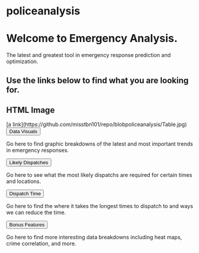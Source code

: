 
# policeanalysis

<html>
<body>

<h1>Welcome to Emergency Analysis.</h1>
  <p>The latest and greatest tool in emergency response prediction and optimization.</p>

<h2>Use the links below to find what you are looking for.</h2>

<h2>HTML Image</h2>
[a link](https://github.com/misstbn101/repo/blobpoliceanalysis/Table.jpg)

<!-- Tab links -->
<div class="tab">
  <button class="tablinks" onclick="policeanalysis/DataVisuals/">Data Visuals</button>
</div>

<!-- Tab content -->
<div id="DataVisuals" class="DataVisuals">
  <p>Go here to find graphic breakdowns of the latest and most important trends in emergency responses.</p>
</div>

<div class="tab">
  <button class="tablinks" onclick="openCity(event, 'Likely Dispatches')">Likely Dispatches</button>
</div>

<div id="Likely Dispatches" class="tabcontent">
  <p>Go here to see what the most likely dispatchs are required for certain times and locations.</p> 
</div>

<div class="tab">
  <button class="tablinks" onclick="openCity(event, 'Dispatch Time')">Dispatch Time</button>
</div>

<div id="Dispatch Time" class="tabcontent">
  <p>Go here to find the where it takes the longest times to dispatch to and ways we can reduce the time.</p>
</div>

<div class="tab">
  <button class="tablinks" onclick="openCity(event, 'Bonus Features')">Bonus Features</button>
</div>

<div id="Bonus Features" class="tabcontent">
  <p>Go here to find more interesting data breakdowns including heat maps, crime correlation, and more.</p>
</div>

</body>
</html>
